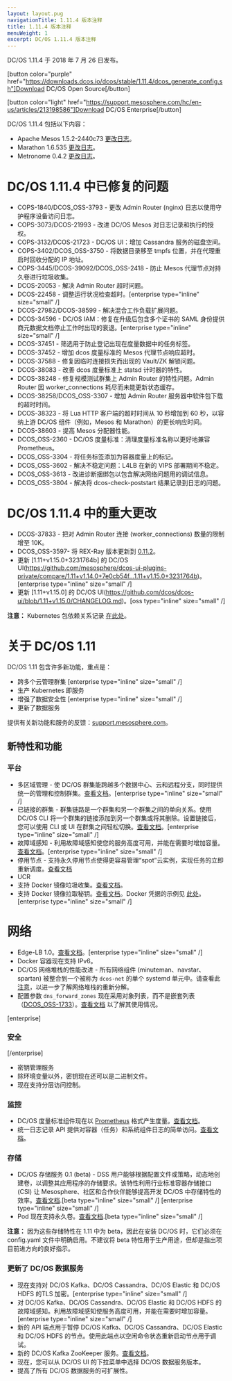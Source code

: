 ```yaml
---
layout: layout.pug
navigationTitle: 1.11.4 版本注释
title: 1.11.4 版本注释
menuWeight: 1
excerpt: DC/OS 1.11.4 版本注释
---
```


DC/OS 1.11.4 于 2018 年 7 月 26 日发布。

[button color="purple" href="https://downloads.dcos.io/dcos/stable/1.11.4/dcos_generate_config.sh"]Download DC/OS Open Source[/button]

[button color="light" href="https://support.mesosphere.com/hc/en-us/articles/213198586"]Download DC/OS Enterprise[/button]

DC/OS 1.11.4 包括以下内容：

- Apache Mesos 1.5.2-2440c73 [更改日志](https://github.com/apache/mesos/blob/2440c73/CHANGELOG)。
- Marathon 1.6.535 [更改日志](https://github.com/mesosphere/marathon/releases/tag/v1.6.535)。
- Metronome 0.4.2 [更改日志](https://github.com/dcos/metronome/releases/tag/v0.4.2)。


# DC/OS 1.11.4 中已修复的问题

- COPS-1840/DCOS_OSS-3793 - 更改 Admin Router (nginx) 日志以使用守护程序设备访问日志。
- COPS-3073/DCOS-21993 - 改进 DC/OS Mesos 对日志记录和执行的授权。
- COPS-3132/DCOS-21723 - DC/OS UI：增加 Cassandra 服务的磁盘空间。
- COPS-3402/DCOS_OSS-3750 - 将数据目录移至 tmpfs 位置，并在代理重启时回收分配的 IP 地址。
- COPS-3445/DCOS-39092/DCOS_OSS-2418 - 防止 Mesos 代理节点对持久卷进行垃圾收集。
- DCOS-20053 - 解决 Admin Router 超时问题。
- DCOS-22458 - 调整运行状况检查超时。[enterprise type="inline" size="small" /]
- DCOS-27982/DCOS-38599 - 解决混合工作负载扩展问题。
- DCOS-34596 - DC/OS IAM：修复在升级后包含多个证书的 SAML 身份提供商元数据文档停止工作时出现的衰退。[enterprise type="inline" size="small" /]
- DCOS-37451 - 筛选用于防止登记出现在度量数据中的任务标签。
- DCOS-37452 - 增加 dcos 度量标准的 Mesos 代理节点响应超时。
- DCOS-37588 - 修复因临时连接损失而出现的 Vault/ZK 解锁问题。
- DCOS-38083 - 改善 dcos 度量标准上 statsd 计时器的特性。
- DCOS-38248 - 修复规模测试群集上 Admin Router 的特性问题。Admin Router 因 worker_connections 耗尽而未能更新状态缓存。
- DCOS-38258/DCOS_OSS-3307 - 增加 Admin Router 服务器中软件包下载的超时时间。
- DCOS-38323 - 将 Lua HTTP 客户端的超时时间从 10 秒增加到 60 秒，以容纳上游 DC/OS 组件（例如，Mesos 和 Marathon）的更长响应时间。
- DCOS-38603 - 提高 Mesos 分配器性能。
- DCOS_OSS-2360 - DC/OS 度量标准：清理度量标准名称以更好地兼容 Prometheus。
- DCOS_OSS-3304 - 将任务标签添加为容器度量上的标记。
- DCOS_OSS-3602 - 解决不稳定问题：L4LB 在新的 VIPS 部署期间不稳定。
- DCOS_OSS-3613 - 改进诊断捆绑包以包含解决网络问题用的调试信息。
- DCOS_OSS-3804 - 解决将 dcos-check-poststart 结果记录到日志的问题。


# DC/OS 1.11.4 中的重大更改

- DCOS-37833 - 把对 Admin Router 连接 (worker_connections) 数量的限制增至 10K。
- DCOS_OSS-3597- 将 REX-Ray 版本更新到 [0.11.2](https://github.com/rexray/rexray/releases/tag/v0.11.2)。
- 更新 [1.11+v1.15.0+3231764b] 的 DC/OS UI(https://github.com/mesosphere/dcos-ui-plugins-private/compare/1.11+v1.14.0+7e0cb54f...1.11+v1.15.0+3231764b)。[enterprise type="inline" size="small" /]
- 更新 [1.11+v1.15.0] 的 DC/OS UI(https://github.com/dcos/dcos-ui/blob/1.11+v1.15.0/CHANGELOG.md)。[oss type="inline" size="small" /]

**注意：** Kubernetes 包依赖关系记录 [在此处](https://docs.mesosphere.com/services/kubernetes/1.2.0-1.10.5/install)。


# 关于 DC/OS 1.11

DC/OS 1.11 包含许多新功能，重点是：
- 跨多个云管理群集 [enterprise type="inline" size="small" /]
- 生产 Kubernetes 即服务
- 增强了数据安全性 [enterprise type="inline" size="small" /]
- 更新了数据服务

提供有关新功能和服务的反馈：[support.mesosphere.com](https://support.mesosphere.com)。


## 新特性和功能

### 平台
- 多区域管理 - 使 DC/OS 群集能跨越多个数据中心、云和远程分支，同时提供统一的管理和控制群集。[查看文档](/cn/1.11/deploying-services/fault-domain-awareness)。[enterprise type="inline" size="small" /]
- 已链接的群集 - 群集链路是一个群集和另一个群集之间的单向关系。使用 DC/OS CLI 将一个群集的链接添加到另一个群集或将其删除。设置链接后，您可以使用 CLI 或 UI 在群集之间轻松切换。[查看文档](/cn/1.11/administering-clusters/multiple-clusters/cluster-links)。[enterprise type="inline" size="small" /]
 - 故障域感知 - 利用故障域感知使您的服务高度可用，并能在需要时增加容量。[查看文档](/cn/1.11/deploying-services/fault-domain-awareness)。[enterprise type="inline" size="small" /]
- 停用节点 - 支持永久停用节点使得更容易管理“spot”云实例，实现任务的立即重新调度。[查看文档](/cn/1.11/hybrid-cloud/features/decommission-nodes/)
- UCR
 - 支持 Docker 镜像垃圾收集。[查看文档](/cn/1.11/deploying-services/containerizers)。
 - 支持 Docker 镜像拉取秘钥。[查看文档](/cn/1.11/deploying-services/containerizers/)。Docker 凭据的示例见 [此处](/cn/1.11/installing/production/deploying-dcos/configuration/examples/#docker-credentials)。[enterprise type="inline" size="small" /]

# 网络
- Edge-LB 1.0。[查看文档](https://docs.mesosphere.com/services/edge-lb/1.0/)。[enterprise type="inline" size="small" /]
- Docker 容器现在支持 IPv6。
- DC/OS 网络堆栈的性能改进 - 所有网络组件 (minuteman、navstar、spartan) 被整合到一个被称为 `dcos-net` 的单个 systemd 单元中。请查看此 [注意](/cn/1.11/networking/#a-note-on-software-re-architecture)，以进一步了解网络堆栈的重新分解。
- 配置参数 `dns_forward_zones` 现在采用对象列表，而不是嵌套列表（[DCOS_OSS-1733](https://jira.mesosphere.com/browse/DCOS_OSS-1733)）。[查看文档](/cn/1.11/installing/production/advanced-configuration/configuration-reference/#dns-forward-zones) 以了解其使用情况。

[enterprise]
### 安全
[/enterprise]
- 密钥管理服务
 - 除环境变量以外，密钥现在还可以是二进制文件。
 - 现在支持分层访问控制。

### 监控
- DC/OS 度量标准组件现在以 [Prometheus](https://prometheus.io/docs/instrumenting/exposition_formats/) 格式产生度量。[查看文档](/cn/1.11/metrics)。
- 统一日志记录 API 提供对容器（任务）和系统组件日志的简单访问。[查看文档](/cn/1.11/monitoring/logging/logging-api/logging-v2/)。

### 存储
- DC/OS 存储服务 0.1 (beta) - DSS 用户能够根据配置文件或策略，动态地创建卷，以调整其应用程序的存储要求。该特性利用行业标准容器存储接口 (CSI) 让 Mesosphere、社区和合作伙伴能够提高开发 DC/OS 中存储特性的效率。[查看文档](https://docs.mesosphere.com/services/beta-storage/0.1.0-beta/).[beta type="inline" size="small" /] [enterprise type="inline" size="small" /]
- Pod 现在支持永久卷。[查看文档](/cn/1.11/deploying-services/pods).[beta type="inline" size="small" /]

**注意：** 因为这些存储特性在 1.11 中为 beta，因此在安装 DC/OS 时，它们必须在config.yaml 文件中明确启用。不建议将 beta 特性用于生产用途，但却是指出项目前进方向的良好指示。

### 更新了 DC/OS 数据服务
- 现在支持对 DC/OS Kafka、DC/OS Cassandra、DC/OS Elastic 和 DC/OS HDFS 的TLS 加密。[enterprise type="inline" size="small" /]
- 对 DC/OS Kafka、DC/OS Cassandra、DC/OS Elastic 和 DC/OS HDFS 的故障域感知。利用故障域感知使服务高度可用，并能在需要时增加容量。[enterprise type="inline" size="small" /]
- 新的 API 端点用于暂停 DC/OS Kafka、DC/OS Cassandra、DC/OS Elastic 和 DC/OS HDFS 的节点。使用此端点以空闲命令状态重新启动节点用于调试。
- 新的 DC/OS Kafka ZooKeeper 服务。[查看文档](/services/kafka-zookeeper)。
- 现在，您可以从 DC/OS UI 的下拉菜单中选择 DC/OS 数据服务版本。
- 提高了所有 DC/OS 数据服务的可扩展性。


